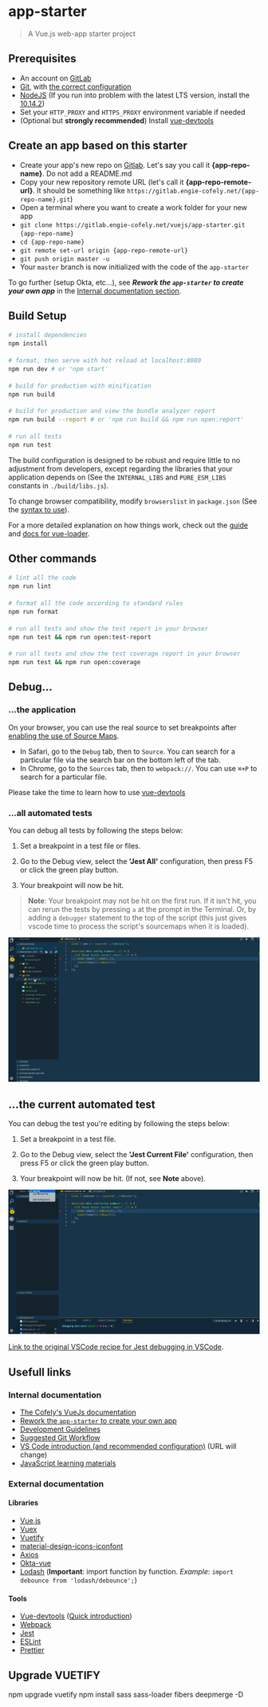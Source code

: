 # app-starter

> A Vue.js web-app starter project

## Prerequisites

- An account on [GitLab](https://gitlab.engie-cofely.net/)
- [Git](https://git-scm.com/downloads), with [the correct configuration](https://genesismobile.atlassian.net/wiki/spaces/SO/pages/290226284/GIT#GIT-D%C3%A9marrer)
- [NodeJS](https://nodejs.org/en/download/) (If you run into problem with the latest LTS version, install the [10.14.2](https://nodejs.org/dist/v10.14.2/))
- Set your `HTTP_PROXY` and `HTTPS_PROXY` environment variable if needed
- (Optional but **strongly recommended**) Install [vue-devtools](https://github.com/vuejs/vue-devtools)

## Create an app based on this starter

- Create your app's new repo on [Gitlab](https://gitlab.engie-cofely.net/). Let's say you call it **{app-repo-name}**. Do not add a README.md
- Copy your new repository remote URL (let's call it **{app-repo-remote-url}**. It should be something like `https://gitlab.engie-cofely.net/{app-repo-name}.git`)
- Open a terminal where you want to create a work folder for your new app
- `git clone https://gitlab.engie-cofely.net/vuejs/app-starter.git {app-repo-name}`
- `cd {app-repo-name}`
- `git remote set-url origin {app-repo-remote-url}`
- `git push origin master -u`
- Your `master` branch is now initialized with the code of the `app-starter`

To go further (setup Okta, etc...), see **_Rework the `app-starter` to create your own app_** in the [Internal documentation section](#internal-documentation).

## Build Setup

```bash
# install dependencies
npm install

# format, then serve with hot reload at localhost:8080
npm run dev # or 'npm start'

# build for production with minification
npm run build

# build for production and view the bundle analyzer report
npm run build --report # or 'npm run build && npm run open:report'

# run all tests
npm run test
```

The build configuration is designed to be robust and require little to no adjustment from developers, except regarding the libraries that your application depends on (See the `INTERNAL_LIBS` and `PURE_ESM_LIBS` constants in `./build/libs.js`).

To change browser compatibility, modify `browserslist` in `package.json` (See the [syntax to use](https://github.com/browserslist/browserslist)).

For a more detailed explanation on how things work, check out the [guide](http://vuejs-templates.github.io/webpack/) and [docs for vue-loader](http://vuejs.github.io/vue-loader).

## Other commands

```bash
# lint all the code
npm run lint

# format all the code according to standard rules
npm run format

# run all tests and show the test report in your browser
npm run test && npm run open:test-report

# run all tests and show the test coverage report in your browser
npm run test && npm run open:coverage
```

## Debug...

### ...the application

On your browser, you can use the real source to set breakpoints after [enabling the use of Source Maps](https://gist.github.com/jakebellacera/336c4982194bcb02ef8a).

- In Safari, go to the `Debug` tab, then to `Source`. You can search for a particular file via the search bar on the bottom left of the tab.
- In Chrome, go to the `Sources` tab, then to `webpack://`. You can use `⌘+P` to search for a particular file.

Please take the time to learn how to use [vue-devtools](https://alligator.io/vuejs/vue-devtools/)

### ...all automated tests

You can debug all tests by following the steps below:

1. Set a breakpoint in a test file or files.

2. Go to the Debug view, select the **'Jest All'** configuration, then press F5 or click the green play button.

3. Your breakpoint will now be hit.

> **Note**: Your breakpoint may not be hit on the first run. If it isn't hit, you can rerun the tests by pressing `a` at the prompt in the Terminal. Or, by adding a `debugger` statement to the top of the script (this just gives vscode time to process the script's sourcemaps when it is loaded).

![all](https://github.com/Microsoft/vscode-recipes/blob/master/debugging-jest-tests/all.gif?raw=true)

## ...the current automated test

You can debug the test you're editing by following the steps below:

1. Set a breakpoint in a test file.

2. Go to the Debug view, select the **'Jest Current File'** configuration, then press F5 or click the green play button.

3. Your breakpoint will now be hit. (If not, see **Note** above).

![current](https://github.com/Microsoft/vscode-recipes/blob/master/debugging-jest-tests/current.gif?raw=true)

[Link to the original VSCode recipe for Jest debugging in VSCode](https://github.com/Microsoft/vscode-recipes/tree/master/debugging-jest-tests).

## Usefull links

### Internal documentation

- [The Cofely's VueJs documentation](https://genesismobile.atlassian.net/wiki/spaces/SO/overview)
- [Rework the `app-starter` to create your own app](https://genesismobile.atlassian.net/wiki/spaces/SO/pages/290160646/Initialiser+une+application+depuis+le+starter)
- [Development Guidelines](https://genesismobile.atlassian.net/wiki/spaces/SO/pages/290193437/Guidelines+v1)
- [Suggested Git Workflow](https://genesismobile.atlassian.net/wiki/spaces/SO/pages/290226284/GIT)
- [VS Code introduction (and recommended configuration)](https://genesismobile.atlassian.net/wiki/spaces/PGM/pages/174456860/Visual+Studio+Code) (URL will change)
- [JavaScript learning materials](https://genesismobile.atlassian.net/wiki/spaces/SO/pages/290160702/Formation)

### External documentation

#### Libraries

- [Vue.js](https://vuejs.org/v2/guide/)
- [Vuex](https://vuex.vuejs.org/)
- [Vuetify](https://vuetifyjs.com/en/getting-started/quick-start)
- [material-design-icons-iconfont](https://jossef.github.io/material-design-icons-iconfont/)
- [Axios](https://github.com/axios/axios#readme)
- [Okta-vue](https://github.com/okta/okta-oidc-js/tree/master/packages/okta-vue#readme)
- [Lodash](https://lodash.com/docs/4.17.11) (**Important**: import function by function. _Example_: `import debounce from 'lodash/debounce';`)

#### Tools

- [Vue-devtools](https://github.com/vuejs/vue-devtools) ([Quick introduction](https://alligator.io/vuejs/vue-devtools/))
- [Webpack](https://webpack.js.org/concepts/)
- [Jest](https://jestjs.io/docs/en/getting-started.html)
- [ESLint](https://eslint.org/docs/user-guide/configuring)
- [Prettier](https://prettier.io/docs/en/index.html)

## Upgrade VUETIFY

npm upgrade vuetify
npm install sass sass-loader fibers deepmerge -D
